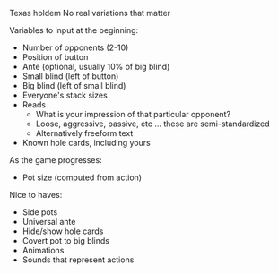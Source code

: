 Texas holdem 
No real variations that matter

Variables to input at the beginning:
- Number of opponents (2-10)
- Position of button
- Ante (optional, usually 10% of big blind)
- Small blind (left of button)
- Big blind (left of small blind)
- Everyone's stack sizes
- Reads
  - What is your impression of that particular opponent?
  - Loose, aggressive, passive, etc ... these are semi-standardized
  - Alternatively freeform text
- Known hole cards, including yours

As the game progresses:

- Pot size (computed from action)

Nice to haves:
- Side pots
- Universal ante
- Hide/show hole cards
- Covert pot to big blinds
- Animations
- Sounds that represent actions
